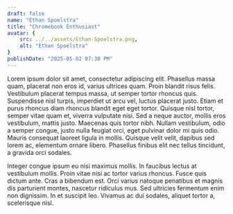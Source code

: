 ```yaml
---
draft: false
name: "Ethan Spoelstra"
title: "Chromebook Enthusiast"
avatar: {
    src: ../../assets/Ethan-Spoelstra.png,
    alt: "Ethan Spoelstra"
}
publishDate: "2025-05-02 07:30 PM"
---
```

Lorem ipsum dolor sit amet, consectetur adipiscing elit. Phasellus massa quam, placerat non eros id, varius ultrices quam. Proin blandit risus felis. Vestibulum placerat tempus massa, ut semper tortor rhoncus quis. Suspendisse nisl turpis, imperdiet ut arcu vel, luctus placerat justo. Etiam et purus rhoncus diam rhoncus blandit eget eget tortor. Quisque nisl tortor, semper vitae quam et, viverra vulputate nisi. Sed a neque auctor, mollis eros vestibulum, mattis justo. Maecenas quis tortor nibh. Nullam vestibulum, odio a semper congue, justo nulla feugiat orci, eget pulvinar dolor mi quis odio. Mauris consequat laoreet ligula in mollis. Quisque velit velit, dapibus sed lorem ac, elementum ornare libero. Phasellus finibus elit nec tellus tincidunt, a gravida orci sodales.

Integer congue ipsum eu nisi maximus mollis. In faucibus lectus at vestibulum mollis. Proin vitae nisi ac tortor varius rhoncus. Fusce quis dictum ante. Cras a bibendum est. Orci varius natoque penatibus et magnis dis parturient montes, nascetur ridiculus mus. Sed ultricies fermentum enim non dignissim. In et suscipit leo. Vivamus ac dui sodales, aliquet tortor a, scelerisque nisl. 